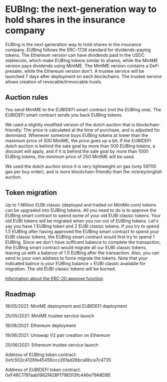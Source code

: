 # EUBIng: the next-generation way to hold shares in the insurance company

EUBIng is the next-generation way to hold shares in the insurance company. EUBIng follows the ERC-1726 standard for dividends-paying tokens.
The Ethereum version can have dividends paid in the USDC stablecoin, which make EUBIng tokens similar to shares, while the MintME version pays dividends using MintME.
The MintME version contains a DeFi presaler, while the Ethereum version don't. A trustee service will be launched 7 days after deployment on each blockchains.
The trustee service allows creation of revocable/irrevocable trusts.

## Auction rules

You send MintME to the EUBIDEFI smart contract (not the EUBIng one). The EUBIDEFI smart contract sends you back EUBIng tokens.

We used a slightly modified version of the dutch auction that is blockchain-friendly: The price is calculated at the time of purchase, and is adjusted for demmand. Whenever someone buys EUBIng tokens at lower than the maximum price of 500 MintME, the price goes up a bit. If the EUBIDEFI dutch auction is behind the sale goal by more than 500 EUBIng tokens, a discount will apply, and if it is behind the sale goal by more than 1000 EUBIng tokens, the minimum price of 250 MintME will be used.

We used the dutch auction since it is very lightweight on gas (only 59700 gas per buy order), and is more blockchain-friendly than the vickrey/english auction.

## Token migration

Up to 1 Million EUBI classic (deployed and traded on MintMe.com) tokens can be upgraded into EUBIng tokens. All you need to do is to approve the EUBIng smart contract to spend some of your old EUBI classic tokens. Your old EUBI tokens will be migrated when you run out of EUBIng tokens. Let's say you have 1 EUBIng token and 2 EUBI classic tokens. If you try to spend 1.5 EUBIng after having approved the EUBIng smart contract to spend your EUBI classic tokens, the EUBIng smart contract would first try to spend 1 EUBIng. Since we don't have sufficent balance to complete the transaction, the EUBIng smart contract would migrate all our EUBI classic tokens, leaving us with a balance of 1.5 EUBIng after the transaction. Also, you can send to your own address to force migrate the tokens. Note that your indicated balnce is your EUBIng balance + EUBI classic available for migration. The old EUBI classic tokens will be burned.

[Information about the ERC-20 approve function](https://docs.openzeppelin.com/contracts/2.x/api/token/erc20#IERC20-approve-address-uint256-)

## Roadmap

18/05/2021: MintME deployment and EUBIDEFI deployment

25/05/2021: MintME trustee service launch

18/06/2021: Ethereum deployment

19/06/2021: Uniswap V2 pair creation on Ethereum

25/06/2021: Ethereum trustee service launch


Address of EUBIng token contract: 0xfc502c4126fe45456ccc261ad26bca6bca7c4735

Address of EUBIDEFI token contract: 0xF46C1781aab1962f428Ff79E013fc446e79A8D8E
